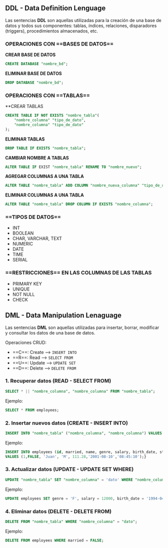 ## DDL - Data Definition Lenguage

Las sentencias **DDL** son aquellas utilizadas para la creación de una base de datos y todos sus componentes: tablas, índices, relaciones, disparadores (triggers), procedimientos almacenados, etc.

### OPERACIONES CON ==BASES DE DATOS==

**CREAR BASE DE DATOS**
```sql 
CREATE DATABASE "nombre_bd";
```

**ELIMINAR BASE DE DATOS**
```sql 
DROP DATABASE "nombre_bd";
```

### OPERACIONES CON ==TABLAS==

**CREAR TABLAS
```sql 
CREATE TABLE IF NOT EXISTS "nombre_tabla"(
	"nombre_columna" "tipo_de_dato",
	"nombre_columna" "tipo_de_dato"
);
```

**ELIMINAR TABLAS**
```sql 
DROP TABLE IF EXISTS "nombre_tabla";
```

**CAMBIAR NOMBRE A TABLAS**
```sql 
ALTER TABLE IF EXIST "nombre_tabla" RENAME TO "nombre_nuevo";
```

**AGREGAR COLUMNAS A UNA TABLA**
```sql 
ALTER TABLE "nombre_tabla" ADD COLUMN "nombre_nueva_columna" "tipo_de_dato";
```
**ELIMINAR COLUMNAS A UNA TABLA**
```sql 
ALTER TABLE "nombre_tabla" DROP COLUMN IF EXISTS "nombre_columna";
```


### ==TIPOS DE DATOS==
* INT
* BOOLEAN
* CHAR, VARCHAR, TEXT
* NUMERIC
* DATE
* TIME
* SERIAL


### ==RESTRICCIONES== EN LAS COLUMNAS DE LAS TABLAS
* PRIMARY KEY
* UNIQUE
* NOT NULL
* CHECK








## DML - Data Manipulation Lenaguage

Las sentencias **DML** son aquellas utilizadas para insertar, borrar, modificar y consultar los datos de una base de datos.

Operaciones CRUD:

* ==C==: Create --> ``INSERT INTO``
* ==R==: Read --> ``SELECT FROM``
* ==U==: Update --> ``UPDATE SET``
* ==D==: Delete --> ``DELETE FROM``

### 1. Recuperar datos (READ - SELECT FROM)

```sql 
SELECT * || "nombre_columna", "nombre_columna" FROM "nombre_tabla";
```

Ejemplo:

```sql 
SELECT * FROM employees;
```


### 2. Insertar nuevos datos (CREATE - INSERT INTO)

```sql 
INSERT INTO "nombre_tabla" ("nombre_columna", "nombre_columna") VALUES ("datos", "datos");
```

Ejemplo:

```sql 
INSERT INTO employees (id, married, name, genre, salary, birth_date, start_at) 
VALUES (1,FALSE, 'Juan', 'M', 111.28,'2001-08-10','08:45:10');}
```

### 3. Actualizar datos (UPDATE - UPDATE SET WHERE)

```sql
UPDATE "nombre_tabla" SET "nombre_columna" = 'dato' WHERE "nombre_columna" = "dato";
```

Ejemplo:

```sql
UPDATE employees SET genre = 'F', salary = 12000, birth_date = '1994-04-25' WHERE id = 5;
```

### 4. Eliminar datos (DELETE - DELETE FROM)

```sql
DELETE FROM "nombre_tabla" WHERE "nombre_columna" = "dato";
```

Ejemplo:

```sql
DELETE FROM employees WHERE married = FALSE;
```